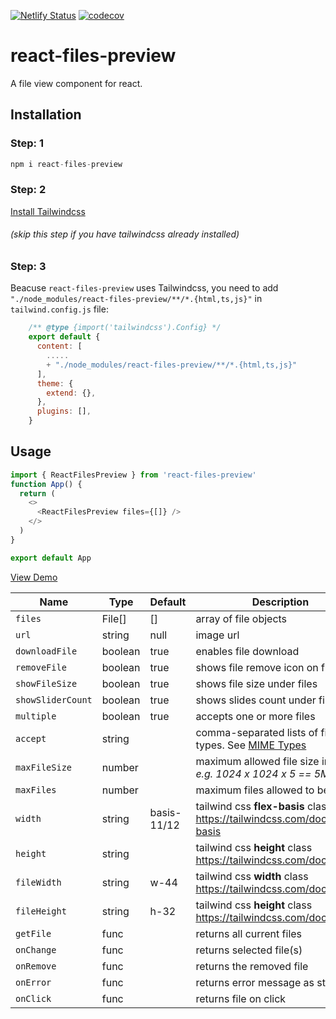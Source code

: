 
[![Netlify Status](https://api.netlify.com/api/v1/badges/f1c6d960-e969-4396-bdaa-33e245a72bf6/deploy-status)](https://app.netlify.com/sites/react-file-view/deploys)&nbsp;[![codecov](https://codecov.io/github/musama619/react-file-view/branch/main/graph/badge.svg?token=iBQkSenXLe)](https://codecov.io/github/musama619/react-file-view)

# react-files-preview
A file view component for react.

## Installation 

### Step: 1
```js 
npm i react-files-preview
```

### Step: 2
[Install Tailwindcss](https://tailwindcss.com/docs/installation)
 ###### (skip this step if you have tailwindcss already installed)

### Step: 3
Beacuse `react-files-preview` uses Tailwindcss, you need to add `"./node_modules/react-files-preview/**/*.{html,ts,js}"` in  `tailwind.config.js` file:


```js
    /** @type {import('tailwindcss').Config} */
    export default {
      content: [
        .....
        + "./node_modules/react-files-preview/**/*.{html,ts,js}" 
      ],
      theme: {
        extend: {},
      },
      plugins: [],
    }
```
## Usage

```js
import { ReactFilesPreview } from 'react-files-preview'
function App() {
  return (
    <>
      <ReactFilesPreview files={[]} />
    </>
  )
}

export default App
```

[View Demo](https://react-files-preview.netlify.app/)

| Name | Type  |  Default  | Description |
| ------------ | --------- | ------------ | --------- |
| `files` |  File[] | [] | array of file objects   |
|  `url` | string  | null  |  image url |
|  `downloadFile` | boolean  | true  | enables file download |
| `removeFile ` | boolean  | true  | shows file remove icon on file hover  |
|  `showFileSize` | boolean  | true  | shows file size under files  |
|  `showSliderCount` | boolean  | true  | shows slides count under file slider  |
|  `multiple` | boolean  | true |  accepts one or more files |
|  `accept` | string  |   | comma-separated lists of file types. See [MIME Types](https://developer.mozilla.org/en-US/docs/Web/HTTP/Basics_of_HTTP/MIME_types/Common_types)  |
| `maxFileSize`  | number  |   |  maximum allowed file size in bytes *e.g. 1024  x 1024 x 5 == 5MB*  |
|  `maxFiles` | number  |   |maximum files allowed to be added   |
|  `width` | string  | basis-11/12   | tailwind css **flex-basis** class https://tailwindcss.com/docs/flex-basis   |
| `height`  | string  |  | tailwind css **height** class https://tailwindcss.com/docs/height  |
| `fileWidth`  |  string  |  w-44 |  tailwind css **width** class https://tailwindcss.com/docs/width |
| `fileHeight`  | string  | h-32 |  tailwind css **height** class https://tailwindcss.com/docs/height |
|  `getFile` | func  |   |  returns all current files  |
| `onChange`  | func  |   | returns selected file(s)  |
| `onRemove`  | func  |   | returns the removed file  |
|  `onError` | func  |   | returns error message as string  |
|  `onClick` | func  |   | returns file on click  |
